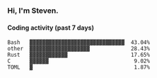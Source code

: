 ### Hi, I'm Steven.

#### Coding activity (past 7 days)
```
Bash   ▓▓▓▓▓▓▓▓▓▓▓▓▓▓▓▓▓▓▓▓▓▓▓▓▓▓▓▓▓▓  43.04%
other  ▓▓▓▓▓▓▓▓▓▓▓▓▓▓▓▓▓▓▓             28.43%
Rust   ▓▓▓▓▓▓▓▓▓▓▓▓                    17.65%
C      ▓▓▓▓▓▓                           9.02%
TOML   ▓                                1.87%
```
